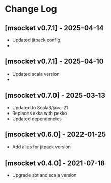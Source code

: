 # Change Log

## [msocket v0.7.1] - 2025-04-14
- Updated jitpack config
- 
## [msocket v0.7.1] - 2025-04-10
- Updated scala version
- 
## [msocket v0.7.0] - 2025-03-13
- Updated to Scala3/java-21
- Replaces akka with pekko
- Updated dependencies


## [msocket v0.6.0] - 2022-01-25
- Add alias for jitpack version


## [msocket v0.4.0] - 2021-07-18
- Upgrade sbt and scala version

